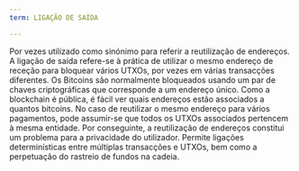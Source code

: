 ```yaml
---
term: LIGAÇÃO DE SAÍDA

---
```

Por vezes utilizado como sinónimo para referir a reutilização de endereços. A ligação de saída refere-se à prática de utilizar o mesmo endereço de receção para bloquear vários UTXOs, por vezes em várias transacções diferentes. Os Bitcoins são normalmente bloqueados usando um par de chaves criptográficas que corresponde a um endereço único. Como a blockchain é pública, é fácil ver quais endereços estão associados a quantos bitcoins. No caso de reutilizar o mesmo endereço para vários pagamentos, pode assumir-se que todos os UTXOs associados pertencem à mesma entidade. Por conseguinte, a reutilização de endereços constitui um problema para a privacidade do utilizador. Permite ligações determinísticas entre múltiplas transacções e UTXOs, bem como a perpetuação do rastreio de fundos na cadeia.